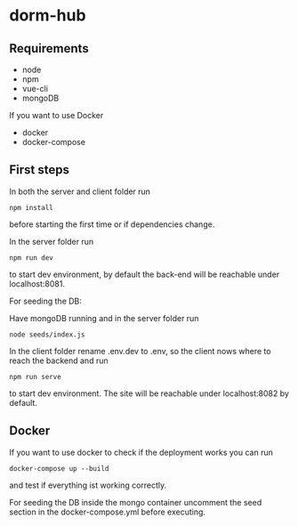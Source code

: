 # dorm-hub

## Requirements
- node
- npm
- vue-cli
- mongoDB
  
If you want to use Docker
- docker
- docker-compose
  
## First steps
  
In both the server and client folder run 
```
npm install 
```
before starting the first time or if dependencies change.

In the server folder run 
```
npm run dev
```
to start dev environment, by default the back-end will be reachable under localhost:8081.

For seeding the DB:

Have mongoDB running and in the server folder run
```
node seeds/index.js
```

In the client folder rename .env.dev to .env, so the client nows where to reach the backend and run 
```
npm run serve
```
to start dev environment. The site will be reachable under localhost:8082 by default. 


## Docker
If you want to use docker to check if the deployment works you can run
```
docker-compose up --build
```
and test if everything ist working correctly.

For seeding the DB inside the mongo container uncomment the seed section in the docker-compose.yml before executing.